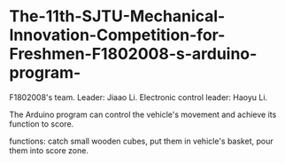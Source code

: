 # The-11th-SJTU-Mechanical-Innovation-Competition-for-Freshmen-F1802008-s-arduino-program-
F1802008's team. Leader: Jiaao Li. Electronic control leader: Haoyu Li.

The Arduino program can control the vehicle's movement and achieve its function to score.

functions: catch small wooden cubes, put them in vehicle's basket, pour them into score zone.
